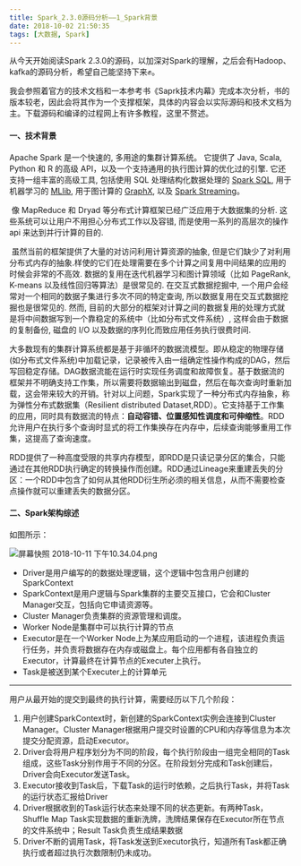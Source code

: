 ```yaml
---
title: Spark_2.3.0源码分析——1_Spark背景
date: 2018-10-02 21:50:35
tags: [大数据, Spark]
---
```


从今天开始阅读Spark 2.3.0的源码，以加深对Spark的理解，之后会有Hadoop、kafka的源码分析，希望自己能坚持下来✊。

我会参照着官方的技术文档和一本参考书《Saprk技术内幕》完成本次分析，书的版本较老，因此会将其作为一个支撑框架，具体的内容会以实际源码和技术文档为主。下载源码和编译的过程网上有许多教程，这里不赘述。

<!-- more-->

#### 一、技术背景

Apache Spark 是一个快速的, 多用途的集群计算系统。 它提供了 Java, Scala, Python 和 R 的高级 API，以及一个支持通用的执行图计算的优化过的引擎. 它还支持一组丰富的高级工具, 包括使用 SQL 处理结构化数据处理的 [Spark SQL](http://spark.apachecn.org/docs/cn/2.2.0/sql-programming-guide.html), 用于机器学习的 [MLlib](http://spark.apachecn.org/docs/cn/2.2.0/ml-guide.html), 用于图计算的 [GraphX](http://spark.apachecn.org/docs/cn/2.2.0/graphx-programming-guide.html), 以及 [Spark Streaming](http://spark.apachecn.org/docs/cn/2.2.0/streaming-programming-guide.html)。

​	像 MapReduce 和 Dryad 等分布式计算框架已经广泛应用于大数据集的分析. 这些系统可以让用户不用担心分布式工作以及容错, 而是使用一系列的高层次的操作 api 来达到并行计算的目的.

​	虽然当前的框架提供了大量的对访问利用计算资源的抽象, 但是它们缺少了对利用分布式内存的抽象.样使的它们在处理需要在多个计算之间复用中间结果的应用的时候会非常的不高效. 数据的复用在迭代机器学习和图计算领域（比如 PageRank, K-means 以及线性回归等算法）是很常见的. 在交互式数据挖掘中, 一个用户会经常对一个相同的数据子集进行多次不同的特定查询, 所以数据复用在交互式数据挖掘也是很常见的. 然而, 目前的大部分的框架对计算之间的数据复用的处理方式就是将中间数据写到一个靠稳定的系统中（比如分布式文件系统）, 这样会由于数据的复制备份, 磁盘的 I/O 以及数据的序列化而致应用任务执行很费时间.

​	大多数现有的集群计算系统都是基于非循环的数据流模型。即从稳定的物理存储(如分布式文件系统)中加载记录，记录被传入由一组确定性操作构成的DAG，然后写回稳定存储。DAG数据流能在运行时实现任务调度和故障恢复。基于数据流的框架并不明确支持工作集，所以需要将数据输出到磁盘，然后在每次查询时重新加载，这会带来较大的开销。针对以上问题，Spark实现了一种分布式内存抽象，称为弹性分布式数据集（Resilient distributed Dataset,RDD）。它支持基于工作集的应用，同时具有数据流的特点：**自动容错、位置感知性调度和可伸缩性**。RDD允许用户在执行多个查询时显式的将工作集换存在内存中，后续查询能够重用工作集，这提高了查询速度。

​	RDD提供了一种高度受限的共享内存模型，即RDD是只读记录分区的集合，只能通过在其他RDD执行确定的转换操作而创建。RDD通过Lineage来重建丢失的分区：一个RDD中包含了如何从其他RDD衍生所必须的相关信息，从而不需要检查点操作就可以重建丢失的数据分区。

#### 二、Spark架构综述

如图所示：

![屏幕快照 2018-10-11 下午10.34.04.png](https://i.loli.net/2018/10/12/5bbff58e516bd.png)

* Driver是用户编写的的数据处理逻辑，这个逻辑中包含用户创建的SparkContext
* SparkContext是用户逻辑与Spark集群的主要交互接口，它会和Cluster Manager交互，包括向它申请资源等。
* Cluster Manager负责集群的资源管理和调度。
* Worker Node是集群中可以执行计算的节点
* Executor是在一个Worker Node上为某应用启动的一个进程，该进程负责运行任务，并负责将数据存在内存或磁盘上。每个应用都有各自独立的Executor，计算最终在计算节点的Executer上执行。
* Task是被送到某个Executer上的计算单元

--------------

用户从最开始的提交到最终的执行计算，需要经历以下几个阶段：

1. 用户创建SparkContext时，新创建的SparkContext实例会连接到Cluster Manager。Cluster Manager根据用户提交时设置的CPU和内存等信息为本次提交分配资源，启动Executor。
2. Driver会将用户程序划分为不同的阶段，每个执行阶段由一组完全相同的Task组成，这些Task分别作用于不同的分区。在阶段划分完成和Task创建后，Driver会向Executor发送Task。
3. Executor接收到Task后，下载Task的运行时依赖，之后执行Task，并将Task的运行状态汇报给Driver
4. Driver根据收到的Task运行状态来处理不同的状态更新。有两种Task，Shuffle Map Task实现数据的重新洗牌，洗牌结果保存在Executor所在节点的文件系统中；Result Task负责生成结果数据
5. Driver不断的调用Task，将Task发送到Executor执行，知道所有Task都正确执行或者超过执行次数限制仍未成功。

